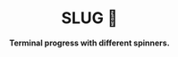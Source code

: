 
<p align="center">
    <h1 align="center"> SLUG 🐌</h1>
	<p align="center"><b>Terminal progress with different spinners.</b>  </p>
</p>



